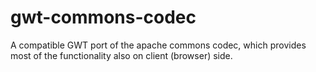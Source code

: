 gwt-commons-codec
=================

A compatible GWT port of the apache commons codec, which provides most of the functionality also on client (browser) side.
